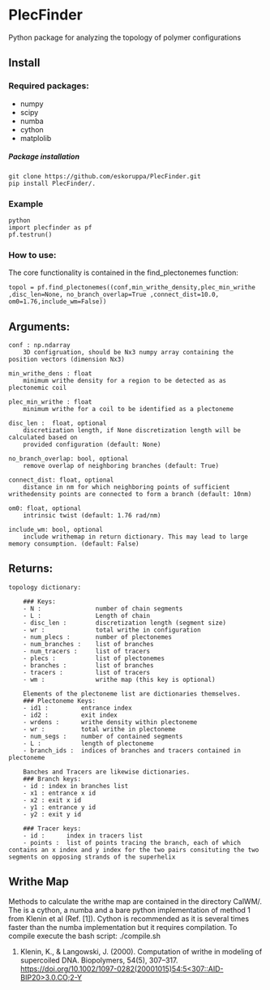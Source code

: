 # PlecFinder
Python package for analyzing the topology of polymer configurations

## Install

### Required packages:
- numpy
- scipy
- numba
- cython
- matplolib

##### Package installation
```
git clone https://github.com/eskoruppa/PlecFinder.git
pip install PlecFinder/.
```

### Example
```
python
import plecfinder as pf
pf.testrun()
```

### How to use:

The core functionality is contained in the find_plectonemes function:

```
topol = pf.find_plectonemes((conf,min_writhe_density,plec_min_writhe ,disc_len=None, no_branch_overlap=True ,connect_dist=10.0, om0=1.76,include_wm=False))
```

Arguments:
----------
    conf : np.ndarray
        3D configruation, should be Nx3 numpy array containing the position vectors (dimension Nx3)

    min_writhe_dens : float   
        minimum writhe density for a region to be detected as as plectonemic coil

    plec_min_writhe : float
        minimum writhe for a coil to be identified as a plectoneme

    disc_len :  float, optional       
        discretization length, if None discretization length will be calculated based on 
        provided configuration (default: None)

    no_branch_overlap: bool, optional
        remove overlap of neighboring branches (default: True)

    connect_dist: float, optional
        distance in nm for which neighboring points of sufficient writhedensity points are connected to form a branch (default: 10nm)

    om0: float, optional
        intrinsic twist (default: 1.76 rad/nm)

    include_wm: bool, optional
        include writhemap in return dictionary. This may lead to large memory consumption. (default: False)

Returns:
----------
    topology dictionary:

        ### Keys:
        - N :               number of chain segments
        - L :               Length of chain
        - disc_len :        discretization length (segment size)
        - wr :              total writhe in configuration
        - num_plecs :       number of plectonemes
        - num_branches :    list of branches
        - num_tracers :     list of tracers
        - plecs :           list of plectonemes
        - branches :        list of branches
        - tracers :         list of tracers
        - wm :              writhe map (this key is optional)

        Elements of the plectoneme list are dictionaries themselves. 
        ### Plectoneme Keys:
        - id1 :         entrance index
        - id2 :         exit index
        - wrdens :      writhe density within plectoneme
        - wr :          total writhe in plectoneme
        - num_segs :    number of contained segments
        - L :           length of plectoneme
        - branch_ids :  indices of branches and tracers contained in plectoneme

        Banches and Tracers are likewise dictionaries. 
        ### Branch keys:
        - id : index in branches list
        - x1 : entrance x id
        - x2 : exit x id
        - y1 : entrance y id
        - y2 : exit y id

        ### Tracer keys:
        - id :      index in tracers list
        - points :  list of points tracing the branch, each of which contains an x index and y index for the two pairs consituting the two segments on opposing strands of the superhelix 


        
## Writhe Map
Methods to calculate the writhe map are contained in the directory CalWM/. The is a cython, a numba and a bare python implementation of method 1 from Klenin et al (Ref. [1]). Cython is recommended as it is several times faster than the numba implementation but it requires compilation. To compile execute the bash script: ./compile.sh


1. Klenin, K., & Langowski, J. (2000). Computation of writhe in modeling of supercoiled DNA. Biopolymers, 54(5), 307–317. [https://doi.org/10.1002/1097-0282(20001015)54:5<307::AID-BIP20>3.0.CO;2-Y](https://doi.org/10.1002/1097-0282(20001015)54:5<307::AID-BIP20>3.0.CO;2-Y)
